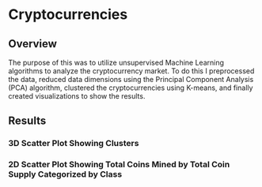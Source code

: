 # Cryptocurrencies

## Overview

The purpose of this was to utilize unsupervised Machine Learning algorithms to analyze the cryptocurrency market. To do this I preprocessed the data, reduced data dimensions using the Principal Component Analysis (PCA) algorithm, clustered the cryptocurrencies using K-means, and finally created visualizations to show the results.

## Results

### 3D Scatter Plot Showing Clusters


### 2D Scatter Plot Showing Total Coins Mined by Total Coin Supply Categorized by Class


